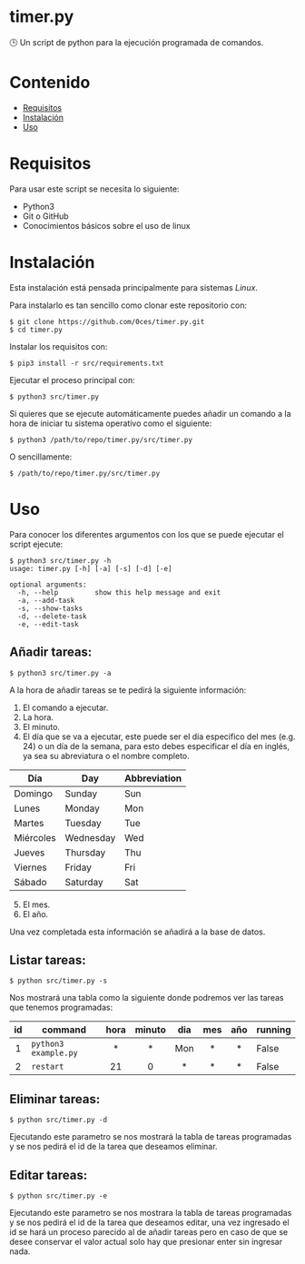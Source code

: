 # **timer.py**
🕒 Un script de python para la ejecución programada de comandos. 

 # Contenido
 - [Requisitos](#req)
 - [Instalación](#instalacion)
 - [Uso](#usage)

# <a name="req"></a> Requisitos
Para usar este script se necesita lo siguiente:
 - Python3
 - Git o GitHub
 - Conocimientos básicos sobre el uso de linux

# <a name="instalacion"></a> Instalación

Esta instalación está pensada principalmente para sistemas *Linux*.

Para instalarlo es tan sencillo como clonar este repositorio con:

```shell
$ git clone https://github.com/0ces/timer.py.git
$ cd timer.py
```



Instalar los requisitos con:

```shell
$ pip3 install -r src/requirements.txt
```

Ejecutar el proceso principal con:

```shell
$ python3 src/timer.py
```

Si quieres que se ejecute automáticamente puedes añadir un comando a la hora de iniciar tu sistema operativo como el siguiente:

```shell
$ python3 /path/to/repo/timer.py/src/timer.py
```

O sencillamente:

```shell
$ /path/to/repo/timer.py/src/timer.py
```


# <a name="usage"></a> Uso
Para conocer los diferentes argumentos con los que se puede ejecutar el script ejecute:

```shell
$ python3 src/timer.py -h
usage: timer.py [-h] [-a] [-s] [-d] [-e]

optional arguments:
  -h, --help         show this help message and exit
  -a, --add-task
  -s, --show-tasks
  -d, --delete-task
  -e, --edit-task
```


## Añadir tareas:
```shell
$ python3 src/timer.py -a
```
A la hora de añadir tareas se te pedirá la siguiente información:
1. El comando a ejecutar.
2. La hora.
3. El minuto.
4. El día que se va a ejecutar, este puede ser el día especifico del mes (e.g. 24) o un día de la semana, para esto debes especificar el día en inglés, ya sea su abreviatura o el nombre completo.

<center>

| Día         | Day         | Abbreviation |
| ----------- | ----------- | ------------ |
| Domingo     | Sunday      | Sun          |
| Lunes       | Monday      | Mon          |
| Martes      | Tuesday     | Tue          |
| Miércoles   | Wednesday   | Wed          |
| Jueves      | Thursday    | Thu          |
| Viernes     | Friday      | Fri          |
| Sábado      | Saturday    | Sat          |

</center>

5. El mes.
6. El año.

Una vez completada esta información se añadirá a la base de datos.

## Listar tareas:
```shell
$ python src/timer.py -s
```

Nos mostrará una tabla como la siguiente donde podremos ver las tareas que tenemos programadas:

<center>

| id | command                  | hora | minuto | dia | mes | año | running |
| :-: | ----------------------- | :--: | :----: | :-: | :-: | :-: | :------ |
| 1  | `python3 example.py`     | *    | *      | Mon | *   | *   | False   |
| 2  | `restart`                | 21   | 0      | *   | *   | *   | False   |

</center>

## Eliminar tareas:
```shell
$ python src/timer.py -d
```
Ejecutando este parametro se nos mostrará la tabla de tareas programadas y se nos pedirá el id de la tarea que deseamos eliminar.

## Editar tareas:
```shell
$ python src/timer.py -e
```
Ejecutando este parametro se nos mostrara la tabla de tareas programadas y se nos pedirá el id de la tarea que deseamos editar, una vez ingresado el id se hará un proceso parecido al de añadir tareas pero en caso de que se desee conservar el valor actual solo hay que presionar enter sin ingresar nada.

